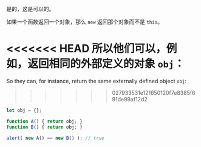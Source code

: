 是的，这是可以的。

如果一个函数返回一个对象，那么 `new` 返回那个对象而不是 `this`。

<<<<<<< HEAD
所以他们可以，例如，返回相同的外部定义的对象 `obj`：
=======
So they can, for instance, return the same externally defined object `obj`:
>>>>>>> 027933531e121650120f7e8385f691de99af12d2

```js run no-beautify
let obj = {};

function A() { return obj; }
function B() { return obj; }

alert( new A() == new B() ); // true
```
